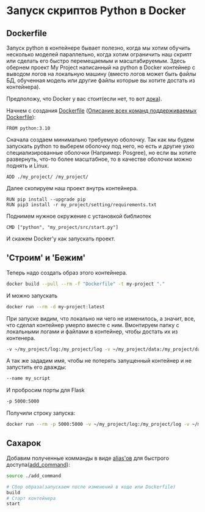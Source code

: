 # Запуск скриптов Python в Docker
## Dockerfile
Запуск python в контейнере бывает полезно, когда мы хотим обучить несколько моделей параллельно, когда хотим ограничить наш скрипт или сделать его быстро перемещаемым и масштабируемым.
Здесь обернем проект My Project написанный на python в Docker контейнер с выводом логов на локальную машину (вместо логов может быть файлы БД, обученная модель или другие файлы которые вы хотите достать из контейнера). 

Предположу, что Docker у вас стоит(если нет, то вот [дока](https://docs.docker.com/engine/install/)).

Начнем с создания [Dockerfile](Dockerfile) ([Описание всех команд поддерживаемых Dockerfile](https://docs.docker.com/engine/reference/builder/)):
```
FROM python:3.10
```
Сначала создаем минимально требуемую оболочку. Так как мы будем запускать python то выберем оболочку под него, но есть и другие узко специализированные оболочки (Например: Posgree), но если вы хотите развернуть, что-то более масштабное, то в качестве оболочки можно поднять и Linux.

```
ADD ./my_project/ /my_project/
```
Далее скопируем наш проект внутрь контейнера.

```
RUN pip install --upgrade pip
RUN pip3 install -r my_project/setting/requirements.txt
```

Поднимем нужное окружение с установкой библиотек

```
CMD ["python", "my_project/src/start.py"] 
```

И скажем Docker'у как запускать проект.

## 'Строим' и 'Бежим'
Теперь надо создать образ этого контейнера.

```bash
docker build --pull --rm -f "Dockerfile" -t my-project "."
```
И можно запускать 

```bash
docker run --rm -d my-project:latest
``` 

При запуске видим, что локально ни чего не изменилось, а значит, все, что сделал контейнер умерло вместе с ним.
Вмонтируем папку с локальными логами и файлами в контейнер, чтобы достать их из контенера.

```bash
-v ~/my_project/log:/my_project/log -v ~/my_project/data:/my_project/data
```

А так же зададим имя, чтобы не потерять запущенный контейнер и не запустить его дважды:

```bash
--name my_script
```

И пробросим порты для Flask
```bash
-p 5000:5000
```

Получили строку запуска:

``` bash
docker run --rm -p 5000:5000 -v ~/my_project/log:/my_project/log -v ~/my_project/data:/my_project/data --name my_script my-project:latest
```

## Сахарок
Добавим полученные комманды в виде [alias'ов](https://losst.pro/poleznye-alias-linux) для быстрого доступа([add_command](add_command)):
```bash
source ./add_command
```

```bash
# Сбор образа(запускаем после изменений в коде или Dockerfile)
build
# Старт контейнера
start
```